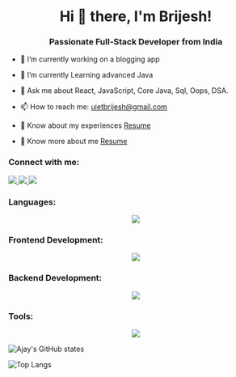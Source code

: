 <h1 align="center">Hi 👋 there, I'm Brijesh!</h1>
<h3 align="center">Passionate Full-Stack Developer from India</h3>


- 🔭 I’m currently working on a blogging app
- 🌱 I’m currently Learning advanced Java
- 💬 Ask me about React, JavaScript, Core Java, Sql, Oops, DSA. 

- 📫 How to reach me: [uietbrijesh@gmail.com](mailto:uietbrijesh@gmail.com)

- 📄 Know about my experiences [Resume](https://drive.google.com/file/d/1OfuLLF9LYQI8HZmyKZTFMvlj9_1FGCl_/view?usp=drive_link)
- 📄 Know more about me [Resume](https://portfolio-psi-lovat-72.vercel.app/)



### Connect with me:
<div id="badges">
  <a href="https://github.com/brijeshku007">
    <img src="https://img.shields.io/badge/github-purple?style=for-the-badge&logo=github&logoColor=white%22"/>
  </a>
  <a href="https://www.linkedin.com/in/brijeshkumar007/">
    <img src="https://img.shields.io/badge/linkedin-purple?style=for-the-badge&logo=Linkedin&logoColor=white%22"/>
  </a>
   <a href="https://www.geeksforgeeks.org/user/uietbrrw96/">
    <img src="https://img.shields.io/badge/gfg-purple?style=for-the-badge&logo=gfg&logoColor=white%22"/>
  </a>
 
</div>

 <h3 align="left">Languages:</h3>
<p align="center">
  <a href="https://skillicons.dev">
    <img src="https://skillicons.dev/icons?i=c,java,javascript,html,css,saas" />
  </a>
</p>

<h3 align="left">Frontend Development:</h3>
<p align="center">
  <a href="https://skillicons.dev">
    <img src="https://skillicons.dev/icons?i=react,bootstrap,redux,tailwind" />
  </a>
</p>

<h3 align="left">Backend Development:</h3>
<p align="center">
  <a href="https://skillicons.dev">
    <img src="https://skillicons.dev/icons?i=mysql,firebase,hibernate,spring" />
  </a>
</p>

<h3 align="left">Tools:</h3>
<p align="center">
  <a href="https://skillicons.dev">
    <img src="https://skillicons.dev/icons?i=git,vscode,eclipse" />
  </a>
</p>


<!-- Display GitHub stats in a cool way -->


![Ajay's GitHub states](https://github-readme-stats.vercel.app/api?username=brijesh007&show_icons=true&theme=dark)

![Top Langs](https://github-readme-stats.vercel.app/api/top-langs/?username=brijesh007&theme=dark)

